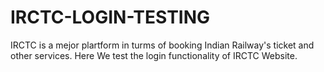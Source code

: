 # IRCTC-LOGIN-TESTING
IRCTC is a mejor plartform in turms of booking Indian Railway's ticket and other services. Here We test the login functionality of IRCTC Website.
